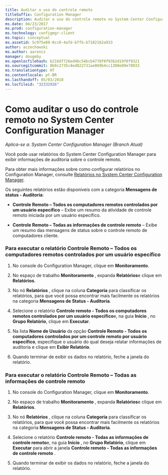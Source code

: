 ```yaml
---
title: Auditar o uso do controle remoto
titleSuffix: Configuration Manager
description: Auditar o uso do controle remoto no System Center Configuration Manager.
ms.date: 04/23/2017
ms.prod: configuration-manager
ms.technology: configmgr-client
ms.topic: conceptual
ms.assetid: 5c975e69-0cc0-4afd-b7fb-b7182162a933
author: aczechowski
ms.author: aaroncz
manager: dougeby
ms.openlocfilehash: b216df726ed46c54bcb4778f0f93b2d19f0f9321
ms.sourcegitcommit: 0b0c2735c4ed822731ae069b4cc1380e89e78933
ms.translationtype: HT
ms.contentlocale: pt-BR
ms.lasthandoff: 05/03/2018
ms.locfileid: "32332926"
---
```

# <a name="how-to-audit-remote-control-usage-in-system-center-configuration-manager"></a>Como auditar o uso do controle remoto no System Center Configuration Manager

*Aplica-se a: System Center Configuration Manager (Branch Atual)*

Você pode usar relatórios do System Center Configuration Manager para exibir informações de auditoria sobre o controle remoto.  

 Para obter mais informações sobre como configurar relatórios no Configuration Manager, consulte [Relatórios no System Center Configuration Manager](../../../../core/servers/manage/reporting.md).  

 Os seguintes relatórios estão disponíveis com a categoria **Mensagens de status - Auditoria**:  

-   **Controle Remoto – Todos os computadores remotos controlados por um usuário específico** – Exibe um resumo da atividade de controle remoto iniciada por um usuário específico.  

-   **Controle Remoto – Todas as informações de controle remoto** – Exibe um resumo das mensagens de status sobre o controle remoto de computadores cliente.  

### <a name="to-run-the-report-remote-control---all-computers-remote-controlled-by-a-specific-user"></a>Para executar o relatório Controle Remoto – Todos os computadores remotos controlados por um usuário específico  

1.  No console do Configuration Manager, clique em **Monitoramento**.  

2.  No espaço de trabalho **Monitoramento** , expanda **Relatórios**e clique em **Relatórios**.  

3.  No nó **Relatórios** , clique na coluna **Categoria** para classificar os relatórios, para que você possa encontrar mais facilmente os relatórios na categoria **Mensagens de Status - Auditoria**.  

4.  Selecione o relatório **Controle remoto - Todos os computadores remotos controlados por um usuário específico**e, na guia **Início** , no **Grupo Relatório**, clique em **Executar**.  

5.  Na lista **Nome de Usuário** da opção **Controle Remoto - Todos os computadores controlados por um controle remoto por usuário específico**, especifique o usuário do qual deseja relatar informações de auditoria e clique em **Exibir Relatório**.  

6.  Quando terminar de exibir os dados no relatório, feche a janela do relatório.  

### <a name="to-run-the-report-remote-control---all-remote-control-information"></a>Para executar o relatório Controle Remoto – Todas as informações de controle remoto  

1.  No console do Configuration Manager, clique em **Monitoramento**.  

2.  No espaço de trabalho **Monitoramento** , expanda **Relatórios**e clique em **Relatórios**.  

3.  No nó **Relatórios** , clique na coluna **Categoria** para classificar os relatórios, para que você possa encontrar mais facilmente os relatórios na categoria **Mensagens de Status - Auditoria**.  

4.  Selecione o relatório **Controle remoto - Todas as informações de controle remoto**e, na guia **Início** , no **Grupo Relatório**, clique em **Executar** para abrir a janela **Controle remoto - Todas as informações de controle remoto** .  

5.  Quando terminar de exibir os dados no relatório, feche a janela do relatório.  
